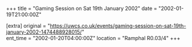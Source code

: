 +++
title = "Gaming Session on Sat 19th January 2002"
date = "2002-01-19T21:00:00Z"

[extra]
original = "https://uwcs.co.uk/events/gaming-session-on-sat-19th-january-2002-1474488928015/"    
ent_time = "2002-01-20T04:00:00Z"
location = "Ramphal R0.03/4"
+++



